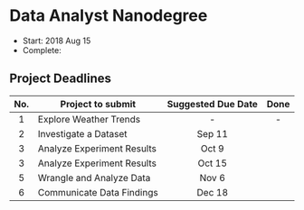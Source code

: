 # Data Analyst Nanodegree
- Start: 2018 Aug 15
- Complete: 

## Project Deadlines
| No.  | Project to submit           | Suggested Due Date | Done              |
| :---: | --------------------------- |:------------------:|:-----------------:|
| 1     |  Explore Weather Trends     | -                  | -                 |
| 2     |  Investigate a Dataset      | Sep 11             |                   |
| 3     |  Analyze Experiment Results | Oct 9              |                   |
| 3     |  Analyze Experiment Results | Oct 15             |                   |
| 5     |  Wrangle and Analyze Data   | Nov 6              |                   |
| 6     |  Communicate Data Findings  | Dec 18             |                   |
